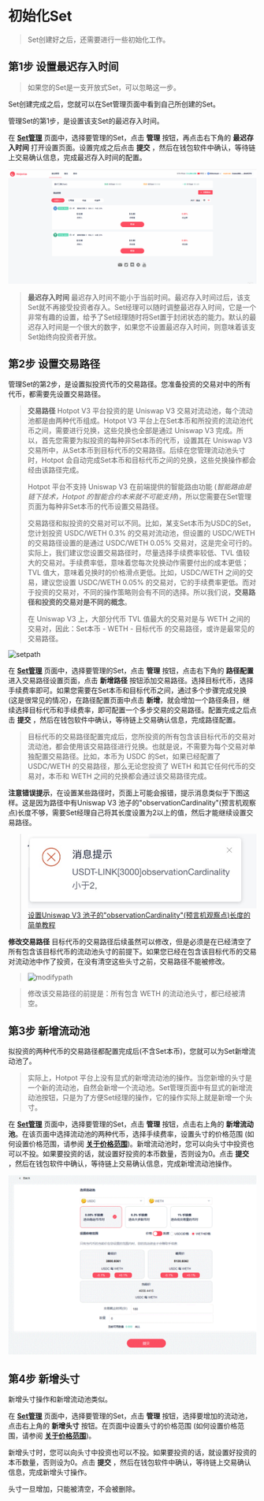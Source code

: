 # 初始化Set

> Set创建好之后，还需要进行一些初始化工作。

## 第1步 设置最迟存入时间

> 如果您的Set是一支开放式Set，可以忽略这一步。

Set创建完成之后，您就可以在Set管理页面中看到自己所创建的Set。

管理Set的第1步，是设置该支Set的最迟存入时间。

在 [**Set管理**](https://manager.hotpot.fund) 页面中，选择要管理的Set，点击 **管理** 按钮，再点击右下角的 **最迟存入时间** 打开设置页面。设置完成之后点击 **提交** ，然后在钱包软件中确认，等待链上交易确认信息，完成最迟存入时间的配置。

![deadline](../../assets/imgs/deadline.gif)

> **最迟存入时间** 最迟存入时间不能小于当前时间。最迟存入时间过后，该支Set就不再接受投资者存入。Set经理可以随时调整最迟存入时间，它是一个非常有趣的设置，给予了Set经理随时将Set置于封闭状态的能力。默认的最迟存入时间是一个很大的数字，如果您不设置最迟存入时间，则意味着该支Set始终向投资者开放。

## 第2步 设置交易路径


管理Set的第2步，是设置拟投资代币的交易路径。您准备投资的交易对中的所有代币，都需要先设置交易路径。

> **交易路径** Hotpot V3 平台投资的是 Uniswap V3 交易对流动池，每个流动池都是由两种代币组成。Hotpot V3 平台上在Set本币和所投资的流动池代币之间，需要进行兑换，这些兑换也全部是通过 Uniswap V3 完成。所以，首先您需要为拟投资的每种非Set本币的代币，设置其在 Uniswap V3 交易所中，从Set本币到目标代币的交易路径。后续在您管理流动池头寸时，Hotpot 会自动完成Set本币和目标代币之间的兑换，这些兑换操作都会经由该路径完成。
>
> Hotpot 平台不支持 Uniswap V3 在前端提供的智能路由功能 (*智能路由是链下技术，Hotpot 的智能合约本来就不可能支持*)，所以您需要在Set管理页面为每种非Set本币的代币设置交易路径。
>
> 交易路径和拟投资的交易对可以不同。比如，某支Set本币为USDC的Set，您计划投资 USDC/WETH 0.3% 的交易对流动池，但设置的 USDC/WETH 的交易路径设置的是通过 USDC/WETH 0.05% 交易对，这是完全可行的。实际上，我们建议您设置交易路径时，尽量选择手续费率较低、TVL 值较大的交易对。手续费率低，意味着您每次兑换动作需要付出的成本更低；TVL 值大，意味着兑换时的价格滑点更低。比如，USDC/WETH 之间的交易，建议您设置 USDC/WETH 0.05% 的交易对，它的手续费率更低。而对于投资的交易对，不同的操作策略则会有不同的选择。所以我们说，**交易路径和投资的交易对是不同的概念**。
>
> 在 Uniswap V3 上，大部分代币 TVL 值最大的交易对是与 WETH 之间的交易对，因此：Set本币 - WETH - 目标代币 的交易路径，或许是最常见的交易路径。

![setpath](../../assets/imgs/setpath.gif)

在 [**Set管理**](https://manager.hotpot.fund) 页面中，选择要管理的Set，点击 **管理** 按钮，点击右下角的 **路径配置** 进入交易路径设置页面，点击 **新增路径** 按钮添加交易路径。选择目标代币，选择手续费率即可。如果您需要在Set本币和目标代币之间，通过多个步骤完成兑换 (这是很常见的情况)，在路径配置页面中点击 **新增**，就会增加一个路径条目，继续选择目标代币和手续费率，即可配置一个多步交易的交易路径。配置完成之后点击 **提交** ，然后在钱包软件中确认，等待链上交易确认信息，完成路径配置。

> 目标代币的交易路径配置完成后，您所投资的所有包含该目标代币的交易对流动池，都会使用该交易路径进行兑换。也就是说，不需要为每个交易对单独配置交易路径。比如，本币为 USDC 的Set，如果已经配置了 USDC/WETH 的交易路径，那么无论您投资了 WETH 和其它任何代币的交易对，本币和 WETH 之间的兑换都会通过该交易路径完成。

**注意错误提示**，在设置某些路径时，页面上可能会报错，提示消息类似于下图这样。这是因为路径中有Uniswap V3 池子的"observationCardinality"(预言机观察点)长度不够，需要Set经理自己将其长度设置为2以上的值，然后才能继续设置交易路径。
> ![set path](../../assets/imgs/set_path_error.png)    
> [设置Uniswap V3 池子的"observationCardinality"(预言机观察点)长度的简单教程](./15-附录6：设置预言机长度.html)

**修改交易路径** 目标代币的交易路径后续虽然可以修改，但是必须是在已经清空了所有包含该目标代币的流动池头寸的前提下。如果您已经在包含该目标代币的交易对流动池中作了投资，在没有清空这些头寸之前，交易路径不能被修改。 

> ![modifypath](../../assets/imgs/modifypath.gif)

> 修改该交易路径的前提是：所有包含 WETH 的流动池头寸，都已经被清空。

## 第3步 新增流动池

拟投资的两种代币的交易路径都配置完成后(不含Set本币)，您就可以为Set新增流动池了。

> 实际上，Hotpot 平台上没有显式的新增流动池的操作。当您新增的头寸是一个新的流动池，自然会新增一个流动池。Set管理页面中有显式的新增流动池按钮，只是为了方便Set经理的操作，它的操作实际上就是新增一个头寸。

在 [**Set管理**](https://manager.hotpot.fund) 页面中，选择要管理的Set，点击 **管理** 按钮，点击右上角的 **新增流动池**。在该页面中选择流动池的两种代币，选择手续费率，设置头寸的价格范围 (如何设置价格范围，请参阅 [**关于价格范围**](./11-附录2：关于价格范围.md))。新增流动池时，您可以向头寸中投资也可以不投。如果要投资的话，就设置好投资的本币数量，否则设为0。点击 **提交** ，然后在钱包软件中确认，等待链上交易确认信息，完成新增流动池操作。

![modifypath](../../assets/imgs/newpool.gif)

## 第4步 新增头寸

新增头寸操作和新增流动池类似。

在 [**Set管理**](https://manager.hotpot.fund) 页面中，选择要管理的Set，点击 **管理** 按钮，选择要增加的流动池，点击右上角的 **新增头寸** 按钮。在页面中设置头寸的价格范围 (如何设置价格范围，请参阅 [**关于价格范围**](./11-附录2：关于价格范围.md))。

新增头寸时，您可以向头寸中投资也可以不投。如果要投资的话，就设置好投资的本币数量，否则设为0。点击 **提交** ，然后在钱包软件中确认，等待链上交易确认信息，完成新增头寸操作。

头寸一旦增加，只能被清空，不会被删除。
